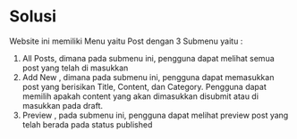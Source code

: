 # Solusi
Website ini memiliki Menu yaitu Post dengan 3 Submenu yaitu : 
1. All Posts, dimana pada submenu ini, pengguna dapat melihat semua post yang telah di masukkan 
2. Add New , dimana pada submenu ini, pengguna dapat memasukkan post  yang berisikan Title, Content, dan Category. Pengguna dapat memilih apakah content yang akan dimasukkan disubmit atau di masukkan pada draft. 
3. Preview , pada submenu ini, pengguna dapat melihat preview post yang telah berada pada status published
